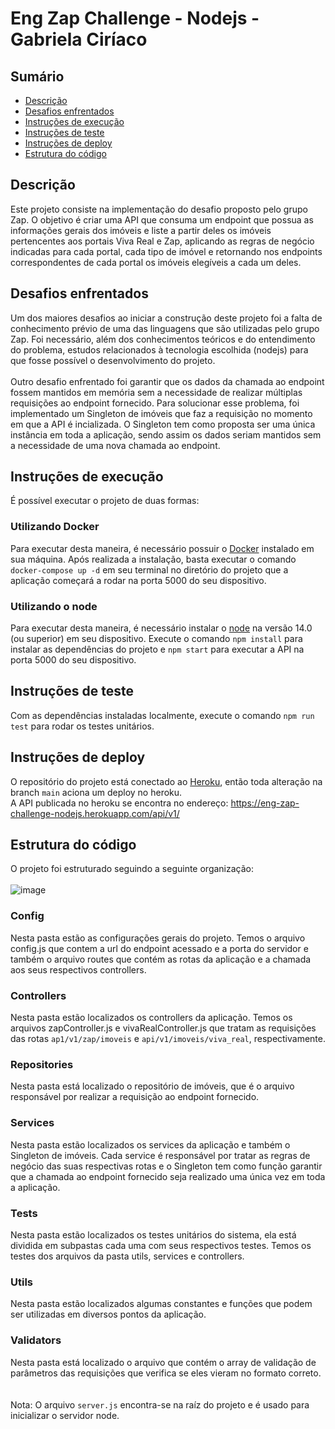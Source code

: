 # Eng Zap Challenge - Nodejs - Gabriela Ciríaco

## Sumário
- [Descrição](#descrição)
- [Desafios enfrentados](#desafios-enfrentados)
- [Instruções de execução](#instruções-de-execução)
- [Instruções de teste](#instruções-de-teste)
- [Instruções de deploy](#instruções-de-deploy)
- [Estrutura do código](#estrutura-do-código)

## Descrição

Este projeto consiste na implementação do desafio proposto pelo grupo Zap. O objetivo é criar uma API que consuma um endpoint que possua as informações gerais dos imóveis e liste a partir deles os imóveis pertencentes aos portais Viva Real e Zap, aplicando as regras de negócio indicadas para cada portal, cada tipo de imóvel e retornando nos endpoints correspondentes de cada portal os imóveis elegíveis a cada um deles.

## Desafios enfrentados

Um dos maiores desafios ao iniciar a construção deste projeto foi a falta de conhecimento prévio de uma das linguagens que são utilizadas pelo grupo Zap. Foi necessário, além dos conhecimentos teóricos e do entendimento do problema, estudos relacionados à tecnologia escolhida (nodejs) para que fosse possível o desenvolvimento do projeto.
<br>
<br>
Outro desafio enfrentado foi garantir que os dados da chamada ao endpoint fossem mantidos em memória sem a necessidade de realizar múltiplas requisições ao endpoint fornecido. Para solucionar esse problema, foi implementado um Singleton de imóveis que faz a requisição no momento em que a API é incializada. O Singleton tem como proposta ser uma única instância em toda a aplicação, sendo assim os dados seriam mantidos sem a necessidade de uma nova chamada ao endpoint.


## Instruções de execução

É possível executar o projeto de duas formas:

### Utilizando Docker

Para executar desta maneira, é necessário possuir o [Docker](https://docs.docker.com/engine/install/) instalado em sua máquina. Após realizada a instalação, basta executar o comando `docker-compose up -d` em seu terminal no diretório do projeto que a aplicação começará a rodar na porta 5000 do seu dispositivo.

### Utilizando o node

Para executar desta maneira, é necessário instalar o [node](https://nodejs.org/en/download/) na versão 14.0 (ou superior) em seu dispositivo. Execute o comando `npm install` para instalar as dependências do projeto e `npm start` para executar a API na porta 5000 do seu dispositivo.

## Instruções de teste

Com as dependências instaladas localmente, execute o comando `npm run test` para rodar os testes unitários.

## Instruções de deploy

O repositório do projeto está conectado ao [Heroku](https://www.heroku.com/), então toda alteração na branch `main` aciona um deploy no heroku. 
<br>
A API publicada no heroku se encontra no endereço: https://eng-zap-challenge-nodejs.herokuapp.com/api/v1/

## Estrutura do código

O projeto foi estruturado seguindo a seguinte organização:
<br>
<br>
![image](https://user-images.githubusercontent.com/54192780/126086204-7bb83e72-a479-46ae-8924-6e0507ae3eb9.png)

### Config

Nesta pasta estão as configurações gerais do projeto. Temos o arquivo config.js que contem a url do endpoint acessado e a porta do servidor e também o arquivo routes que contém as rotas da aplicação e a chamada aos seus respectivos controllers.

### Controllers

Nesta pasta estão localizados os controllers da aplicação. Temos os arquivos zapController.js e vivaRealController.js que tratam as requisições das rotas `ap1/v1/zap/imoveis` e `api/v1/imoveis/viva_real`, respectivamente.

### Repositories

Nesta pasta está localizado o repositório de imóveis, que é o arquivo responsável por realizar a requisição ao endpoint fornecido.

### Services 

Nesta pasta estão localizados os services da aplicação e também o Singleton de imóveis. Cada service é responsável por tratar as regras de negócio das suas respectivas rotas e o Singleton tem como função garantir que a chamada ao endpoint fornecido seja realizado uma única vez em toda a aplicação.

### Tests

Nesta pasta estão localizados os testes unitários do sistema, ela está dividida em subpastas cada uma com seus respectivos testes. Temos os testes dos arquivos da pasta utils, services e controllers.

### Utils

Nesta pasta estão localizados algumas constantes e funções que podem ser utilizadas em diversos pontos da aplicação. 

### Validators

Nesta pasta está localizado o arquivo que contém o array de validação de parâmetros das requisições que verifica se eles vieram no formato correto.
<br>
<br>
<br>
Nota: O arquivo `server.js` encontra-se na raíz do projeto e é usado para inicializar o servidor node.


